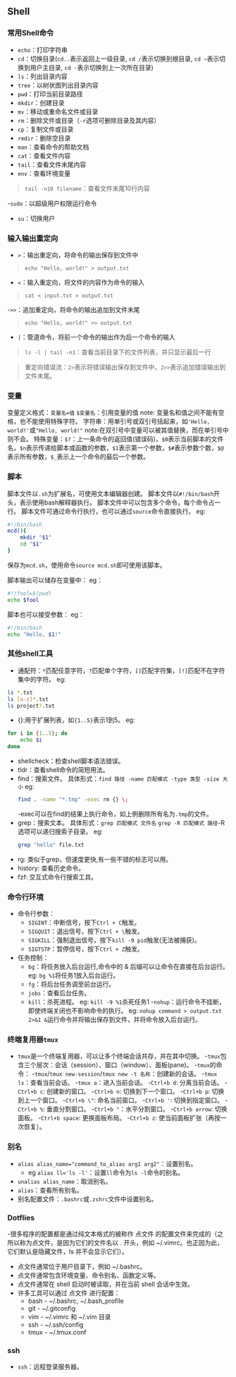 ## Shell
### 常用Shell命令
- `echo`：打印字符串
- `cd`：切换目录(`cd..`表示返回上一级目录, `cd /`表示切换到根目录, `cd ~`表示切换到用户主目录, `cd -`表示切换到上一次所在目录)   
- `ls`：列出目录内容
- `tree`：以树状图列出目录内容
- `pwd`：打印当前目录路径
- `mkdir`：创建目录
- `mv`：移动或重命名文件或目录
- `rm`：删除文件或目录（`-r`选项可删除目录及其内容）
- `cp`：复制文件或目录
- `rmdir`：删除空目录
- `man`：查看命令的帮助文档
- `cat`：查看文件内容
- `tail`：查看文件末尾内容
- `env`：查看环境变量
> `tail -n10 filename`：查看文件末尾10行内容

-`sudo`：以超级用户权限运行命令
- `su`：切换用户



### 输入输出重定向
- `>`：输出重定向，将命令的输出保存到文件中
>`echo "Hello, world!" > output.txt`

- `<`：输入重定向，将文件的内容作为命令的输入
>`cat < input.txt > output.txt`

-`>>`：追加重定向，将命令的输出追加到文件末尾
>`echo "Hello, world!" >> output.txt`

- `|`：管道命令，将前一个命令的输出作为后一个命令的输入
>`ls -l | tail -n1`：查看当前目录下的文件列表，并只显示最后一行

>重定向错误流：`2>`表示将错误输出保存到文件中，`2>>`表示追加错误输出到文件末尾。



### 变量
变量定义格式：`变量名=值`
`$变量名`：引用变量的值
note: 变量名和值之间不能有空格，也不能使用特殊字符。
字符串：用单引号或双引号括起来，如`'Hello, world!'`或`"Hello, world!"`
note:在双引号中变量可以被其值替换，而在单引号中则不会。
特殊变量：`$?`：上一条命令的返回值(错误码)，`$0`表示当前脚本的文件名，`$n`表示传递给脚本或函数的参数，`$1`表示第一个参数，`$#`表示参数个数，`$@`表示所有参数，`$_`表示上一个命令的最后一个参数。



### 脚本
脚本文件以`.sh`为扩展名，可使用文本编辑器创建。
脚本文件以`#!/bin/bash`开头，表示使用bash解释器执行。
脚本文件中可以包含多个命令，每个命令占一行。
脚本文件可通过命令行执行，也可以通过`source`命令直接执行。
eg:
```bash
#!/bin/bash
mcd(){
    mkdir "$1"
    cd "$1"
}
```

保存为`mcd.sh`，使用命令`source mcd.sh`即可使用该脚本。

脚本输出可以储存在变量中：
eg：
```bash
#!/fool=$(pwd)
echo $fool
```

脚本也可以接受参数：
eg：
```bash
#!/bin/bash
echo "Hello, $1!"
```


### 其他shell工具
- 通配符：`*`匹配任意字符，`?`匹配单个字符，`[]`匹配字符集，`[!]`匹配不在字符集中的字符。
eg:
```bash
ls *.txt
ls [a-z]*.txt
ls project?.txt
```
- {}:用于扩展列表，如`{1..5}`表示1到5。
eg:
```bash
for i in {1..5}; do
    echo $i
done
```
- shellcheck：检查shell脚本语法错误。
- tldr：查看shell命令的简短用法。
- find：搜索文件。
  具体形式：`find 路径 -name 匹配模式 -type 类型 -size 大小`
  eg:
  ```bash
  find . -name "*.tmp" -exec rm {} \;
  ```
  -exec可以在find的结果上执行命令，如上例删除所有名为`.tmp`的文件。
- grep：搜索文本。
  具体形式：`grep 匹配模式 文件名`
  `grep -R 匹配模式 路径`-R选项可以递归搜索子目录。
  eg:
  ```bash
  grep "hello" file.txt
  ```
- rg: 类似于grep，但速度更快,有一些不错的标志可以用。
- history: 查看历史命令。
- fzf: 交互式命令行搜索工具。


### 命令行环境
- 命令行参数：
    - `SIGINT`：中断信号，按下`Ctrl + C`触发。
    - `SIGQUIT`：退出信号，按下`Ctrl + \`触发。
    - `SIGKILL`：强制退出信号，按下`kill -9 pid`触发(无法被捕获)。
    - `SIGTSTP`：暂停信号，按下`Ctrl + Z`触发。
- 任务控制：
    - `bg`：将任务放入后台运行,命令中的 & 后缀可以让命令在直接在后台运行。
           eg: `bg %1`将任务1放入后台运行。
    - `fg`：将后台任务调至前台运行。
    - `jobs`：查看后台任务。
    - `kill`：杀死进程。
        eg: `kill -9 %1`杀死任务1
    -`nohup`：运行命令不挂断，即使终端关闭也不影响命令的执行。
        eg: `nohup command > output.txt 2>&1 &`运行命令并将输出保存到文件，并将命令放入后台运行。



### 终端复用器`tmux`
- `tmux`是一个终端复用器，可以让多个终端会话共存，并在其中切换。
-`tmux`包含三个层次：会话（session）、窗口（window）、面板(pane)。
-`tmux`的命令：
    -`tmux`/`tmux new-session`/`tmux new -t 名称`：创建新的会话。
    -`tmux ls`：查看当前会话。
    -`tmux a`：进入当前会话。
    -`Ctrl+b d`: 分离当前会话。
    -`Ctrl+b c`: 创建新的窗口。
    -`Ctrl+b n`: 切换到下一个窗口。
    -`Ctrl+b p`: 切换到上一个窗口。
    -`Ctrl+b \"`: 命名当前窗口。
    -`Ctrl+b '`: 切换到指定窗口。
    -`Ctrl+b %`: 垂直分割窗口。
    -`Ctrl+b "`：水平分割窗口。
    -`Ctrl+b arrow`: 切换面板。
    -`Ctrl+b space`: 更换面板布局。
    -`Ctrl+b z`: 使当前面板扩张（再按一次恢复）。



### 别名
- `alias alias_name="command_to_alias arg1 arg2"`：设置别名。
  - eg `alias ll='ls -l'`：设置`ll`命令为`ls -l`命令的别名。
- `unalias alias_name`：取消别名。
- `alias`：查看所有别名。
- 别名配置文件：`.bashrc`或`.zshrc`文件中设置别名。



### Dotflies
-很多程序的配置都是通过纯文本格式的被称作 点文件 的配置文件来完成的（之所以称为点文件，是因为它们的文件名以 . 开头，例如 ~/.vimrc。也正因为此，它们默认是隐藏文件，ls 并不会显示它们）。
- 点文件通常位于用户目录下，例如 ~/.bashrc。
- 点文件通常包含环境变量、命令别名、函数定义等。
- 点文件通常在 shell 启动时被读取，并在当前 shell 会话中生效。
- 许多工具可以通过 点文件 进行配置：
    - bash - ~/.bashrc, ~/.bash_profile
    - git - ~/.gitconfig
    - vim - ~/.vimrc 和 ~/.vim 目录
    - ssh - ~/.ssh/config
    - tmux - ~/.tmux.conf 
### ssh
- `ssh`：远程登录服务器。